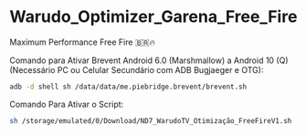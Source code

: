 # Warudo_Optimizer_Garena_Free_Fire
Maximum Performance Free Fire 🇧🇷🔥

Comando para Ativar Brevent Android 6.0 (Marshmallow) a Android 10 (Q) (Necessário PC ou Celular Secundário com ADB Bugjaeger e OTG):
```bash
adb -d shell sh /data/data/me.piebridge.brevent/brevent.sh

```
Comando Para Ativar o Script:
```bash
sh /storage/emulated/0/Download/ND7_WarudoTV_Otimização_FreeFireV1.sh
